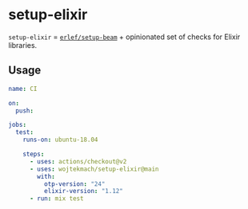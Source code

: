 # setup-elixir

`setup-elixir` = [`erlef/setup-beam`](https://github.com/erlef/setup-beam) + opinionated set of checks for Elixir libraries.

## Usage

```yaml
name: CI

on:
  push:

jobs:
  test:
    runs-on: ubuntu-18.04

    steps:
      - uses: actions/checkout@v2
      - uses: wojtekmach/setup-elixir@main
        with:
          otp-version: "24"
          elixir-version: "1.12"
      - run: mix test
```
